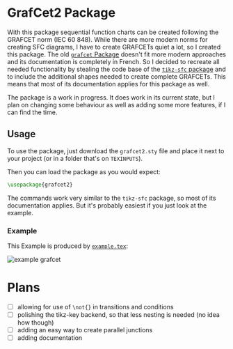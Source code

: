 # GrafCet2 Package

With this package sequential function charts can be created following the GRAFCET norm (IEC 60 848). While there are more modern norms for creating
SFC diagrams, I have to create GRAFCETs quiet a lot, so I created this package.
The old [`grafcet` Package](https://ctan.org/pkg/grafcet) doesn't fit more modern approaches and its documentation is completely in French. So I
decided to recreate all needed functionality by stealing the code base of the [`tikz-sfc` package](https://ctan.org/pkg/tikz-sfc) and to include the
additional shapes needed to create complete GRAFCETs. This means that most of its documentation applies for this package as well.

The package is a work in progress. It does work in its current state, but I plan on changing some behaviour as well as adding some more features, if I
can find the time.

## Usage

To use the package, just download the `grafcet2.sty` file and place it next to your project (or in a folder that's on `TEXINPUTS`).

Then you can load the package as you would expect:

```LaTeX
\usepackage{grafcet2}
```

The commands work very similar to the `tikz-sfc` package, so most of its documentation applies. But it's probably easiest if you just look at the example.


### Example

This Example is produced by [`example.tex`](./example.tex):

![example grafcet](./example.png)


# Plans

-[ ] allowing for use of `\not{}` in transitions and conditions
-[ ] polishing the tikz-key backend, so that less nesting is needed (no idea how though)
-[ ] adding an easy way to create parallel junctions
-[ ] adding documentation
